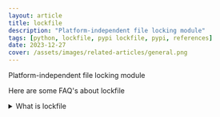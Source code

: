 ```yaml
---
layout: article
title: lockfile
description: "Platform-independent file locking module"
tags: [python, lockfile, pypi lockfile, pypi, references]
date: 2023-12-27
cover: /assets/images/related-articles/general.png
---
```


Platform-independent file locking module

Here are some FAQ's about lockfile
<details>
<summary>What is lockfile</summary>
Platform-independent file locking module
</details>
